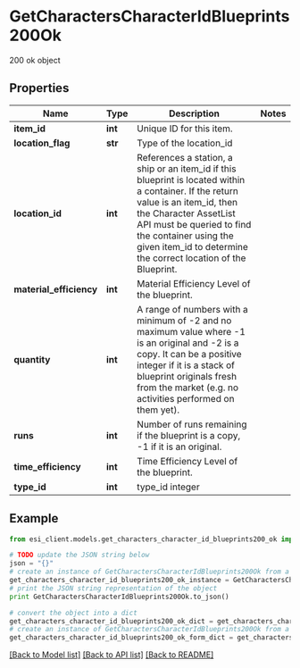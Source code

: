 # GetCharactersCharacterIdBlueprints200Ok

200 ok object

## Properties

Name | Type | Description | Notes
------------ | ------------- | ------------- | -------------
**item_id** | **int** | Unique ID for this item. | 
**location_flag** | **str** | Type of the location_id | 
**location_id** | **int** | References a station, a ship or an item_id if this blueprint is located within a container. If the return value is an item_id, then the Character AssetList API must be queried to find the container using the given item_id to determine the correct location of the Blueprint. | 
**material_efficiency** | **int** | Material Efficiency Level of the blueprint. | 
**quantity** | **int** | A range of numbers with a minimum of -2 and no maximum value where -1 is an original and -2 is a copy. It can be a positive integer if it is a stack of blueprint originals fresh from the market (e.g. no activities performed on them yet). | 
**runs** | **int** | Number of runs remaining if the blueprint is a copy, -1 if it is an original. | 
**time_efficiency** | **int** | Time Efficiency Level of the blueprint. | 
**type_id** | **int** | type_id integer | 

## Example

```python
from esi_client.models.get_characters_character_id_blueprints200_ok import GetCharactersCharacterIdBlueprints200Ok

# TODO update the JSON string below
json = "{}"
# create an instance of GetCharactersCharacterIdBlueprints200Ok from a JSON string
get_characters_character_id_blueprints200_ok_instance = GetCharactersCharacterIdBlueprints200Ok.from_json(json)
# print the JSON string representation of the object
print GetCharactersCharacterIdBlueprints200Ok.to_json()

# convert the object into a dict
get_characters_character_id_blueprints200_ok_dict = get_characters_character_id_blueprints200_ok_instance.to_dict()
# create an instance of GetCharactersCharacterIdBlueprints200Ok from a dict
get_characters_character_id_blueprints200_ok_form_dict = get_characters_character_id_blueprints200_ok.from_dict(get_characters_character_id_blueprints200_ok_dict)
```
[[Back to Model list]](../README.md#documentation-for-models) [[Back to API list]](../README.md#documentation-for-api-endpoints) [[Back to README]](../README.md)


